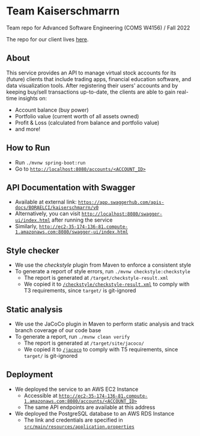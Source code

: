 # Team Kaiserschmarrn

Team repo for Advanced Software Engineering (COMS W4156) / Fall 2022

The repo for our client lives [here](https://github.com/wu-rymd/kaiserschmarrn-client).

## About

This service provides an API to manage virtual stock accounts for its (future) clients that include trading apps, financial education software, and data visualization tools.
After registering their users' accounts and by keeping buy/sell transactions up-to-date, the clients are able to gain real-time insights on:

- Account balance (buy power)
- Portfolio value (current worth of all assets owned)
- Profit & Loss (calculated from balance and portfolio value)
- and more!

## How to Run

- Run `./mvnw spring-boot:run`
- Go to [`http://localhost:8080/accounts/<ACCOUNT_ID>`](http://localhost:8080/accounts/boraelci)

## API Documentation with Swagger

- Available at external link: [`https://app.swaggerhub.com/apis-docs/BORAELCI/kaiserschmarrn/v0`](https://app.swaggerhub.com/apis-docs/BORAELCI/kaiserschmarrn/v0)
- Alternatively, you can visit [`http://localhost:8080/swagger-ui/index.html`](http://localhost:8080/swagger-ui/index.html) after running the service
- Similarly, [`http://ec2-35-174-136-81.compute-1.amazonaws.com:8080/swagger-ui/index.html`](http://ec2-35-174-136-81.compute-1.amazonaws.com:8080/swagger-ui/index.html)

## Style checker

- We use the _checkstyle_ plugin from Maven to enforce a consistent style
- To generate a report of style errors, run `./mvnw checkstyle:checkstyle`
  - The report is generated at `/target/checkstyle-result.xml`
  - We copied it to [`/checkstyle/checkstyle-result.xml`](https://github.com/wu-rymd/kaiserschmarrn/blob/main/checkstyle/checkstyle-result.xml) to comply with T3 requirements, since `target/` is git-ignored

## Static analysis

- We use the JaCoCo plugin in Maven to perform static analysis and track branch coverage of our code base
- To generate a report, run `./mvnw clean verify`
  - The report is generated at `/target/site/jacoco/`
  - We copied it to [`/jacoco`](https://github.com/wu-rymd/kaiserschmarrn/blob/main/jacoco) to comply with T5 requirements, since `target/` is git-ignored

## Deployment

- We deployed the service to an AWS EC2 Instance
  - Accessible at [`http://ec2-35-174-136-81.compute-1.amazonaws.com:8080/accounts/<ACCOUNT_ID>`](http://ec2-35-174-136-81.compute-1.amazonaws.com:8080/accounts/boraelci)
  - The same API endpoints are available at this address
- We deployed the PostgreSQL database to an AWS RDS Instance
  - The link and credentials are specified in [`src/main/resources/application.properties`](https://github.com/wu-rymd/kaiserschmarrn/blob/main/src/main/resources/application.properties)
